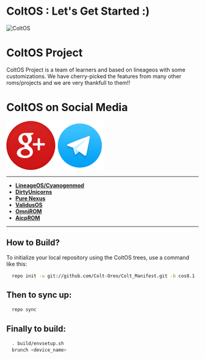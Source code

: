 ColtOS : Let's Get Started :)
=============================

![ColtOS](https://github.com/Colt-Oreo/Colt_Manifest/blob/cos8.x/coltspray.gif)

ColtOS Project
===============
ColtOS Project is a team of learners and based on lineageos with some customizations.
We have cherry-picked the features from many 
other roms/projects and we are very thankfull to them!!

ColtOS on Social Media
======================
[![](https://github.com/ColtOS/manifest/blob/cos7.x/gplus.png)](https://plus.google.com/u/2/communities/102067248475500399675)[![](https://github.com/ColtOS/manifest/blob/cos7.x/telegram.png)](https://t.me/ColtChatBox)

-------
* [**LineageOS/Cyanogenmod**](https://github.com/LineageOS)
* [**DirtyUnicorns**](https://github.com/DirtyUnicorns)
* [**Pure Nexus**](https://github.com/PureNexusProject)
* [**ValidusOS**](https://github.com/ValidusOS)
* [**OmniROM**](https://github.com/omnirom/)
* [**AicpROM**](https://github.com/AICP/)
-------

How to Build?
-------------

To initialize your local repository using the ColtOS trees, use a 
command like this:

```bash
  repo init -u git://github.com/Colt-Oreo/Colt_Manifest.git -b cos8.1
```
  
Then to sync up:
----------------

```bash
  repo sync
```
Finally to build:
-----------------

```bash
  . build/envsetup.sh
  brunch <device_name>

